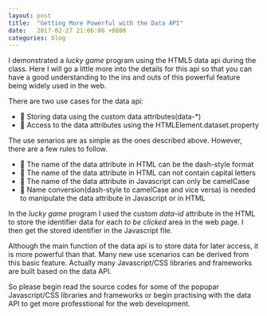 ```yaml
---
layout: post
title:  "Getting More Powerful with the Data API"
date:   2017-02-27 21:06:00 +0800
categories: blog
---
```

I demonstrated a *lucky game* program using the HTML5 data api during the class. Here I will go a little more into the details for this api so that
 you can have a good understanding to the ins and outs of this powerful feature
being widely used in the web. 

There are two use cases for the data api:

* :bell: Storing data using the custom data attributes(data-*)
* :bell: Access to the data attributes using the HTMLElement.dataset.property


The use senarios are as simple as the ones described above. However, there
are a few rules to follow.

* :bell: The name of the data attribute in HTML can be the dash-style format
* :bell: The name of the data attribute in HTML can not contain capital letters
* :bell: The name of the data attribute in Javascript can only be camelCase
* :bell: Name conversion(dash-style to camelCase and vice versa) is needed to manipulate the data attribute in Javascript or in HTML

In the *lucky game* program I used the custom *data-id* attribute in the HTML
 to store the identifier data for each *to be clicked* area in the web page.
 I then get the stored identifier in the Javascript file.

Although the main function of the data api is to store data for later access, it is more powerful than that. Many new use scenarios can be derived from this basic feature. Actually many Javascript/CSS libraries and frameworks are built based on the data API.

So please begin read the source codes for some of the popupar Javascript/CSS libraries and frameworks or begin practising with the data API to get more professtional for the web development.



